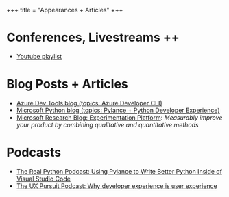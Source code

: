 +++
title = "Appearances + Articles"
+++

# Conferences, Livestreams ++
- [Youtube playlist](https://www.youtube.com/watch?v=9z3PiHSCcYs&list=PLq8oMtzrBmrgGXsW1theGfIwDu8ShD5hp)

# Blog Posts + Articles
- [Azure Dev Tools blog (topics: Azure Developer CLI)](https://devblogs.microsoft.com/azure-sdk/author/sostrowski/)
- [Microsoft Python blog (topics: Pylance + Python Developer Experience)](https://devblogs.microsoft.com/search?query=savannah&blogs=%2Fpython%2F&sortby=relevance)
- [Microsoft Research Blog: Experimentation Platform](https://www.microsoft.com/en-us/research/group/experimentation-platform-exp/articles/measurably-improve-your-product-by-combining-qualitative-and-quantitative-methods/): _Measurably improve your product by combining qualitative and quantitative methods_

# Podcasts
- [The Real Python Podcast: Using Pylance to Write Better Python Inside of Visual Studio Code](https://realpython.com/podcasts/rpp/28/)
- [The UX Pursuit Podcast: Why developer experience is user experience](https://www.uxpursuit.com/savannah-ostrowski)